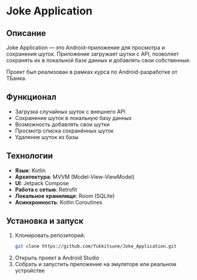 # Joke Application

## Описание
Joke Application — это Android-приложение для просмотра и сохранения шуток. Приложение загружает шутки с API, позволяет сохранять их в локальной базе данных и добавлять свои собственные.

Проект был реализован в рамках курса по Android-разработке от ТБанка.

## Функционал
- Загрузка случайных шуток с внешнего API
- Сохранение шуток в локальную базу данных
- Возможность добавлять свои шутки
- Просмотр списка сохранённых шуток
- Удаление шуток из базы

## Технологии
- **Язык**: Kotlin
- **Архитектура**: MVVM (Model-View-ViewModel)
- **UI**: Jetpack Compose
- **Работа с сетью**: Retrofit
- **Локальное хранилище**: Room (SQLite)
- **Асинхронность**: Kotlin Coroutines

## Установка и запуск
1. Клонировать репозиторий:
   ```sh
   git clone https://github.com/Yukkitsune/Joke_Application.git
   ```
2. Открыть проект в Android Studio
3. Собрать и запустить приложение на эмуляторе или реальном устройстве
